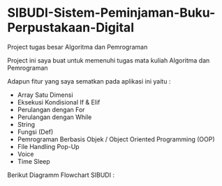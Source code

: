 # SIBUDI-Sistem-Peminjaman-Buku-Perpustakaan-Digital
Project tugas besar Algoritma dan Pemrograman

Project ini saya buat untuk memenuhi tugas mata kuliah Algoritma dan Pemrograman

Adapun fitur yang saya sematkan pada aplikasi ini yaitu :
  - Array Satu Dimensi
  - Eksekusi Kondisional If & Elif
  - Perulangan dengan For
  - Perulangan dengan While
  - String
  - Fungsi (Def)
  - Pemrograman Berbasis Objek / Object Oriented Programming (OOP)
  - File Handling Pop-Up
  - Voice
  - Time Sleep
  
  Berikut Diagramm Flowchart SIBUDI :
